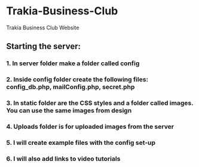 # Trakia-Business-Club
Trakia Business Club Website 

## Starting the server: 
 ### 1. In server folder make a folder called config 
 ### 2. Inside config folder create the following files: config_db.php, mailConfig.php, secret.php 
 ### 3. In static folder are the CSS styles and a folder called images. You can use the same images from design 
 ### 4. Uploads folder is for uploaded images from the server 
 ### 5. I will create example files with the config set-up 
 ### 6. I will also add links to video tutorials
